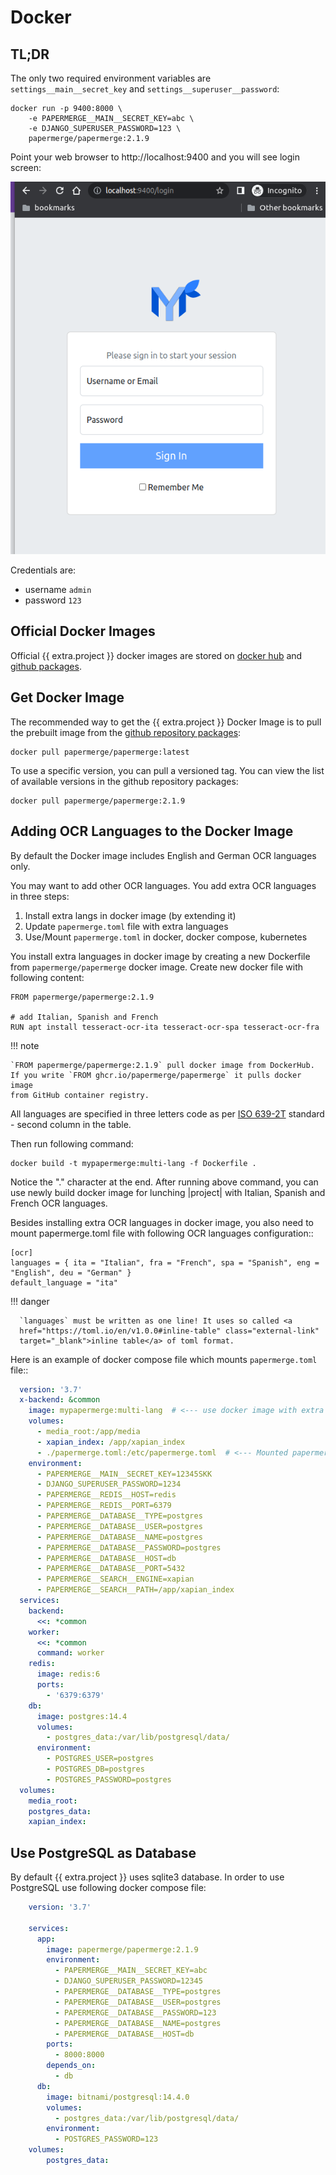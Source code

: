 # Docker

## TL;DR

The only two required environment variables are `settings__main__secret_key` and `settings__superuser__password`:

```console
docker run -p 9400:8000 \
    -e PAPERMERGE__MAIN__SECRET_KEY=abc \
    -e DJANGO_SUPERUSER_PASSWORD=123 \
    papermerge/papermerge:2.1.9
```

Point your web browser to http://localhost:9400 and you will see login screen:


![login screen](../img/setup/login.png)


Credentials are:

- username `admin`
- password `123`


## Official Docker Images

Official {{ extra.project  }} docker images are stored on <a href="https://hub.docker.com/u/papermerge" class="external-link" target="_blank">docker hub</a> and <a href="https://github.com/orgs/papermerge/packages" class="external-link" target="_blank">github packages</a>.


## Get Docker Image

The recommended way to get the {{ extra.project }} Docker Image is to pull the prebuilt image from the <a href=" https://github.com/papermerge/papermerge-core/pkgs/container/papermerge" class="external-link" target="_blank">github repository packages</a>:

```console
docker pull papermerge/papermerge:latest
```

To use a specific version, you can pull a versioned tag. You can view the list of available versions in the github repository packages:

```console
docker pull papermerge/papermerge:2.1.9
```

## Adding OCR Languages to the Docker Image

By default the Docker image includes English and German OCR languages only.

You may want to add other OCR languages. You add extra OCR languages in three steps:

1. Install extra langs in docker image (by extending it)
2. Update `papermerge.toml` file with extra languages
3. Use/Mount `papermerge.toml` in docker, docker compose, kubernetes


You install extra languages in docker image by creating a new Dockerfile
from `papermerge/papermerge` docker image.
Create new docker file with following content:

```console
FROM papermerge/papermerge:2.1.9

# add Italian, Spanish and French
RUN apt install tesseract-ocr-ita tesseract-ocr-spa tesseract-ocr-fra
```


!!! note

    `FROM papermerge/papermerge:2.1.9` pull docker image from DockerHub.
    If you write `FROM ghcr.io/papermerge/papermerge` it pulls docker image
    from GitHub container registry.

All languages are specified in three letters code as per <a href="https://en.wikipedia.org/wiki/List_of_ISO_639-1_codes
" class="external-link" target="_blank">ISO 639-2T</a> standard -
second column in the table.

Then run following command:

```console
docker build -t mypapermerge:multi-lang -f Dockerfile .
```

Notice the "." character at the end. After running above command, you can use
newly build docker image for lunching |project| with Italian, Spanish and
French OCR languages.

Besides installing extra OCR languages in docker image, you also need to mount
papermerge.toml file with following OCR languages configuration::

```console
[ocr]
languages = { ita = "Italian", fra = "French", spa = "Spanish", eng = "English", deu = "German" }
default_language = "ita"
```

!!! danger

      `languages` must be written as one line! It uses so called <a
      href="https://toml.io/en/v1.0.0#inline-table" class="external-link"
      target="_blank">inline table</a> of toml format.


Here is an example of docker compose file which mounts `papermerge.toml` file::

```yaml
  version: '3.7'
  x-backend: &common
    image: mypapermerge:multi-lang  # <--- use docker image with extra OCR langs
    volumes:
      - media_root:/app/media
      - xapian_index: /app/xapian_index
      - ./papermerge.toml:/etc/papermerge.toml  # <--- Mounted papermerge.toml (!)
    environment:
      - PAPERMERGE__MAIN__SECRET_KEY=12345SKK
      - DJANGO_SUPERUSER_PASSWORD=1234
      - PAPERMERGE__REDIS__HOST=redis
      - PAPERMERGE__REDIS__PORT=6379
      - PAPERMERGE__DATABASE__TYPE=postgres
      - PAPERMERGE__DATABASE__USER=postgres
      - PAPERMERGE__DATABASE__NAME=postgres
      - PAPERMERGE__DATABASE__PASSWORD=postgres
      - PAPERMERGE__DATABASE__HOST=db
      - PAPERMERGE__DATABASE__PORT=5432
      - PAPERMERGE__SEARCH__ENGINE=xapian
      - PAPERMERGE__SEARCH__PATH=/app/xapian_index
  services:
    backend:
      <<: *common
    worker:
      <<: *common
      command: worker
    redis:
      image: redis:6
      ports:
        - '6379:6379'
    db:
      image: postgres:14.4
      volumes:
        - postgres_data:/var/lib/postgresql/data/
      environment:
        - POSTGRES_USER=postgres
        - POSTGRES_DB=postgres
        - POSTGRES_PASSWORD=postgres
  volumes:
    media_root:
    postgres_data:
    xapian_index:
```

## Use PostgreSQL as Database

By default {{ extra.project }} uses sqlite3 database. In order to use PostgreSQL use following docker compose file:

```yaml
    version: '3.7'

    services:
      app:
        image: papermerge/papermerge:2.1.9
        environment:
          - PAPERMERGE__MAIN__SECRET_KEY=abc
          - DJANGO_SUPERUSER_PASSWORD=12345
          - PAPERMERGE__DATABASE__TYPE=postgres
          - PAPERMERGE__DATABASE__USER=postgres
          - PAPERMERGE__DATABASE__PASSWORD=123
          - PAPERMERGE__DATABASE__NAME=postgres
          - PAPERMERGE__DATABASE__HOST=db
        ports:
          - 8000:8000
        depends_on:
          - db
      db:
        image: bitnami/postgresql:14.4.0
        volumes:
          - postgres_data:/var/lib/postgresql/data/
        environment:
          - POSTGRES_PASSWORD=123
    volumes:
        postgres_data:
```
